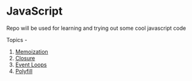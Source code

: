 # JavaScript

Repo will be used for learning and trying out some cool javascript code

Topics -

1. [Memoization](memoization/memoization.js)
2. [Closure](closure/closure.html)
3. [Event Loops](event-loops/event-loops.js)
4. [Polyfill](polyfill/polyfill.js)
